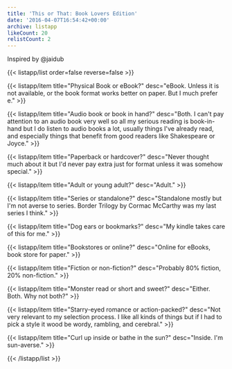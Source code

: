 ```yaml
---
title: 'This or That: Book Lovers Edition'
date: '2016-04-07T16:54:42+00:00'
archive: listapp
likeCount: 20
relistCount: 2
---
```


Inspired by @jaidub

<!--more-->

{{< listapp/list order=false reverse=false >}}

   {{< listapp/item title="Physical Book or eBook?"
      desc="eBook. Unless it is not available, or the book format works better on paper. But I much prefer e." >}}

   {{< listapp/item title="Audio book or book in hand?"
      desc="Both. I can't pay attention to an audio book very well so all my serious reading is book-in-hand but I do listen to audio books a lot, usually things I've already read, and especially things that benefit from good readers like Shakespeare or Joyce." >}}

   {{< listapp/item title="Paperback or hardcover?"
      desc="Never thought much about it but I'd never pay extra just for format unless it was somehow special." >}}

   {{< listapp/item title="Adult or young adult?"
      desc="Adult." >}}

   {{< listapp/item title="Series or standalone?"
      desc="Standalone mostly but I'm not averse to series. Border Trilogy by Cormac McCarthy was my last series I think." >}}

   {{< listapp/item title="Dog ears or bookmarks?"
      desc="My kindle takes care of this for me." >}}

   {{< listapp/item title="Bookstores or online?"
      desc="Online for eBooks, book store for paper." >}}

   {{< listapp/item title="Fiction or non-fiction?"
      desc="Probably 80% fiction, 20% non-fiction." >}}

   {{< listapp/item title="Monster read or short and sweet?"
      desc="Either. Both. Why not both?" >}}

   {{< listapp/item title="Starry-eyed romance or action-packed?"
      desc="Not very relevant to my selection process. I like all kinds of things but if I had to pick a style it wood be wordy, rambling, and cerebral." >}}

   {{< listapp/item title="Curl up inside or bathe in the sun?"
      desc="Inside. I'm sun-averse." >}}

{{< /listapp/list >}}
